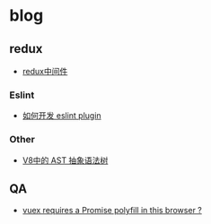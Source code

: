 # blog
## redux
-  [redux中间件](./doc/redux-middleware.md)
### Eslint

*  [如何开发 eslint plugin](./doc/eslint-plugin.md)

### Other

* [V8中的 AST 抽象语法树](./doc/ast.md)

## QA

-  [vuex requires a Promise polyfill in this browser ?](./doc/QA.md)
